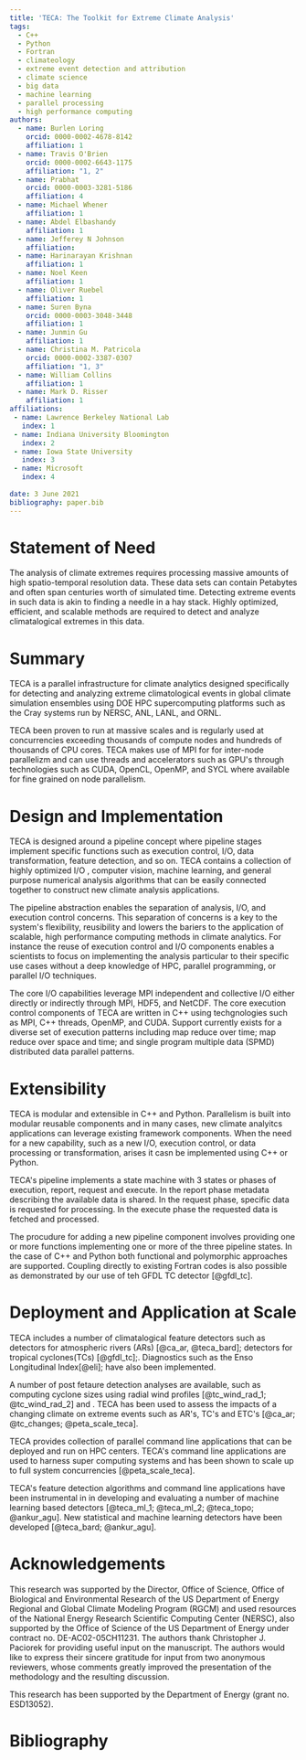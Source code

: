 ```yaml
---
title: 'TECA: The Toolkit for Extreme Climate Analysis'
tags:
  - C++
  - Python
  - Fortran
  - climateology
  - extreme event detection and attribution
  - climate science
  - big data
  - machine learning
  - parallel processing
  - high performance computing
authors:
  - name: Burlen Loring
    orcid: 0000-0002-4678-8142
    affiliation: 1 
  - name: Travis O'Brien
    orcid: 0000-0002-6643-1175
    affiliation: "1, 2"
  - name: Prabhat
    orcid: 0000-0003-3281-5186
    affiliation: 4
  - name: Michael Whener
    affiliation: 1
  - name: Abdel Elbashandy
    affiliation: 1
  - name: Jefferey N Johnson
    affiliation: 
  - name: Harinarayan Krishnan
    affiliation: 1
  - name: Noel Keen 
    affiliation: 1
  - name: Oliver Ruebel
    affiliation: 1
  - name: Suren Byna
    orcid: 0000-0003-3048-3448
    affiliation: 1
  - name: Junmin Gu
    affiliation: 1
  - name: Christina M. Patricola
    orcid: 0000-0002-3387-0307
    affiliation: "1, 3"
  - name: William Collins
    affiliation: 1
  - name: Mark D. Risser
    affiliation: 1
affiliations:
 - name: Lawrence Berkeley National Lab
   index: 1
 - name: Indiana University Bloomington
   index: 2
 - name: Iowa State University
   index: 3
 - name: Microsoft 
   index: 4
   
date: 3 June 2021
bibliography: paper.bib
---
```



# Statement of Need
The analysis of climate extremes requires processing massive amounts of high
spatio-temporal resolution data. These data sets can contain Petabytes and often
span centuries worth of simulated time. Detecting extreme events in such data
is akin to finding a needle in a hay stack. Highly optimized,
efficient, and scalable methods are required to detect and analyze
climatalogical extremes in this data.

# Summary
TECA is a parallel infrastructure for climate analytics designed specifically
for detecting and analyzing extreme climatological events in global climate
    simulation ensembles using DOE HPC supercomputing platforms such as the
    Cray systems run by NERSC, ANL, LANL, and ORNL.

TECA been proven to run at massive scales and is regularly used at
concurrencies exceeding thousands of compute nodes and hundreds of thousands of
CPU cores.  TECA makes use of MPI for for inter-node parallelizm and can use
threads  and accelerators such as GPU's through technologies such as CUDA,
OpenCL, OpenMP, and SYCL where available for fine grained on node parallelism.

# Design and Implementation
TECA is designed around a pipeline concept where pipeline stages implement
specific functions such as execution control, I/O, data transformation, feature
detection, and so on.  TECA contains a collection of highly optimized I/O ,
computer vision, machine learning, and general purpose numerical analysis
algorithms that can be easily connected together to construct new climate
analysis applications.

The pipeline abstraction enables the separation of analysis, I/O, and execution
control concerns. This separation of concerns is a key to the system's
flexibility, reusibility and lowers the bariers to the application of scalable,
high performance computing methods in climate analytics.  For instance the
reuse of execution control and I/O components enables a scientists to focus on
implementing the analysis particular to their specific use cases without a deep
knowledge of HPC, parallel programming, or parallel I/O techniques.

The core I/O capabilities leverage MPI independent and collective I/O either
directly or indirectly through MPI, HDF5, and NetCDF.  The core execution
control components of TECA are written in C++ using techgnologies such as MPI,
C++ threads, OpenMP, and CUDA.  Support currently exists for a diverse set of
execution patterns including map reduce over time; map reduce over space and
time; and single program multiple data (SPMD) distributed data parallel
patterns.

<!--
TECA provides a framework for parallel execution where the units of work, the
data to be processed, are presented to the system as an index set. Indices are
mapped to the available hardware such as CPUs and/or GPUs according to rules of
the specific execution pattern in use.  TECA provides execution engines
implementing map reduce and single program multiple data (SPMD) distributed
data execution patterns. 

The creative use of index sets enables parallelization over diverse types of
data. For instance in one use case the indices of an index set might represent
a set of files on disk, in another use case indices might represent spatial
tiles, in another use case an index set might represent the time steps of a
climate simulation, in another case an index set might represent detected
cyclone tracks.

Reductions can be implemented as transformations between two index sets.  Temporal
reductions, which transform the time axis of the data, can be easily
parallelized over the output time axis.  For example, when computing a daily
average from 6 hourly input the input index space has an id for each of the 6
hourly snap shots, while the output index set has an id for each daily average.
The daily average reduction operator effects this transformation.
-->

# Extensibility
TECA is modular and extensible in C++ and Python. Parallelism is built into
modular reusable components and in many cases, new climate analyitcs
applications can leverage existing framework components. When the need for a
new capability, such as a new I/O, execution control, or data processing or
transformation, arises it casn be implemented using C++ or Python.

TECA's pipeline implements a state machine with 3 states or phases of
execution, report, request and execute. In the report phase metadata describing
the available data is shared.  In the request phase, specific data is requested
for processing. In the execute phase the requested data is fetched and
processed.

The procudure for adding a new pipeline component involves providing one or
more functions implementing one or more of the three pipeline states.  In the
case of C++ and Python both functional and polymorphic approaches are
supported.  Coupling directly to existing Fortran codes is also possible as
demonstrated by our use of teh GFDL TC detector [@gfdl_tc].

# Deployment and Application at Scale
TECA includes a number of climatalogical feature detectors such as
detectors for atmospheric rivers (ARs) [@ca_ar, @teca_bard];
detectors for tropical cyclones(TCs) [@gfdl_tc];. Diagnostics such as
the Enso Longitudinal Index[@eli]; have also been implemented.

A number of post fetaure detection analyses are available, such as computing
cyclone sizes using radial wind profiles [@tc_wind_rad_1; @tc_wind_rad_2] and .
TECA has been used to assess the impacts of a changing climate on extreme events
such as AR's, TC's and ETC's [@ca_ar; @tc_changes; @peta_scale_teca].

TECA provides collection of parallel command line applications that can be
deployed and run on HPC centers. TECA's command line applications are used
to harness super computing systems and has been shown to scale up to full
system concurrencies [@peta_scale_teca].  

TECA's feature detection algorithms and command line applications have been
instrumental in in developing and evaluating a number of machine learning based
detectors [@teca_ml_1; @teca_ml_2; @teca_topo; @ankur_agu].  New statistical
and machine learning detectors have been developed [@teca_bard; @ankur_agu].


# Acknowledgements
This research was supported by the Director, Office of Science, Office of
Biological and Environmental Research of the US Department of Energy Regional
and Global Climate Modeling Program (RGCM) and used resources of the National
Energy Research Scientific Computing Center (NERSC), also supported by the
Office of Science of the US Department of Energy under contract no.
DE-AC02-05CH11231. The authors thank Christopher J. Paciorek for providing
useful input on the manuscript. The authors would like to express their sincere
gratitude for input from two anonymous reviewers, whose comments greatly
improved the presentation of the methodology and the resulting discussion.

This research has been supported by the Department of Energy (grant no.
ESD13052).

# Bibliography
